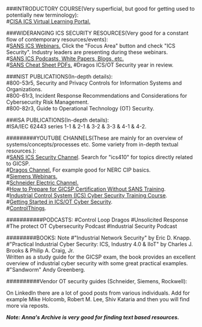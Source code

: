 ###INTRODUCTORY COURSE(Very superficial, but good for getting used to potentially new terminology):  
#[CISA ICS Virtual Learning Portal.](https://www.cisa.gov/resources-tools/training/ics-virtual-learning-portal)  

###WIDERANGING ICS SECURITY RESOURCES(Very good for a constant flow of contemporary resources/events):  
#[SANS ICS Webinars.](https://www.sans.org/webcasts) Click the "Focus Area" button and check "ICS Security". Industry leaders are presenting during these webinars.  
#[SANS ICS Podcasts, White Papers, Blogs, etc.](https://www.sans.org/security-resources)  
#[SANS Cheat Sheet PDFs.](https://www.sans.org/blog/the-ultimate-list-of-sans-cheat-sheets) 
#Dragos ICS/OT Security year in review.

###NIST PUBLICATIONS(In-depth details):  
#800-53r5, Security and Privacy Controls for Information Systems and Organizations.  
#800-61r3, Incident Response Recommendations and Considerations for Cybersecurity Risk Management.  
#800-82r3, Guide to Operational Technology (OT) Security.  

###ISA PUBLICATIONS(In-depth details):  
#ISA/IEC 62443 series 1-1 & 2-1 & 3-2 & 3-3 & 4-1 & 4-2.  

#########YOUTUBE CHANNELS(These are mainly for an overview of systems/concepts/processes etc. Some variety from in-depth textual resources.):  
#[SANS ICS Security Channel](https://www.youtube.com/@SANSICSSecurity/videos). Search for "ics410" for topics directly related to GICSP.  
#[Dragos Channel.](https://www.youtube.com/@DragosInc/videos) For example good for NERC CIP basics.  
#[Siemens Webinars.](https://www.youtube.com/playlist?list=PLewnA6R5Js9JRCB2v_HULi5lfuhsOWRFf)  
#[Schneider Electric Channel.](https://www.youtube.com/SchneiderElectric)    
#[How to Prepare for GICSP Certification Without SANS Training](https://www.youtube.com/watch?v=U5ttY--AOvw).  
#[Industrial Control System (ICS) Cyber Security Training Course](https://www.youtube.com/playlist?list=PLI78ZBihrkE1EpPaG79hQFuEIN9_35EbA).   
#[Getting Started in ICS/OT Cyber Security](https://www.youtube.com/watch?v=CCIrntyqe64&list=PLOSJSv0hbPZAlINIh1HcB0L8AZcSPc80g).  
#[ControlThings](https://www.youtube.com/@ControlThings).  

###########PODCASTS:
#Control Loop Dragos
#Unsolicited Response
#The protect OT Cybersecurity Podcast
#Industrial Security Podcast

#########BOOKS:  Note
#"Industrial Network Security" by Eric D. Knapp.  
#"Practical Industrial Cyber Security: ICS, Industry 4.0 & IIoT" by Charles J. Brooks & Philip A. Craig, Jr.  
Written as a study guide for the GICSP exam, the book provides an excellent overview of industrial cyber security with some great practical examples.  
#"Sandworm" Andy Greenberg.

##########Vendor OT security guides (Schneider, Siemens, Rockwell):

On LinkedIn there are a lot of good posts from various individuals. Add for example Mike Holcomb, Robert M. Lee, Shiv Kataria and then you will find more via reposts.

***Note: Anna's Archive is very good for finding text based resources.***
